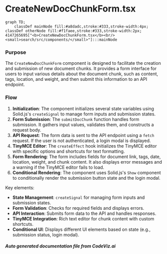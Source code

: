 # CreateNewDocChunkForm.tsx

```mermaid
graph TD;
    classDef mainNode fill:#a8dadc,stroke:#333,stroke-width:4px;
classDef otherNode fill:#f1faee,stroke:#333,stroke-width:2px;
4147265695["<b>CreateNewDocChunkForm.tsx</b><br/><small>search/src/components/</small>"]:::mainNode

```
### Purpose
The `CreateNewDocChunkForm` component is designed to facilitate the creation and submission of new document chunks. It provides a form interface for users to input various details about the document chunk, such as content, tags, location, and weight, and then submit this information to an API endpoint.

### Flow
1. **Initialization**: The component initializes several state variables using Solid.js's `createSignal` to manage form inputs and submission states.
2. **Form Submission**: The `submitDocChunk` function handles form submission. It gathers input values, validates them, and constructs a request body.
3. **API Request**: The form data is sent to the API endpoint using a `fetch` request. If the user is not authenticated, a login modal is displayed.
4. **TinyMCE Editor**: The `createEffect` hook initializes the TinyMCE editor with specific options and shortcuts for text formatting.
5. **Form Rendering**: The form includes fields for document link, tags, date, location, weight, and chunk content. It also displays error messages and a warning if the TinyMCE editor fails to load.
6. **Conditional Rendering**: The component uses Solid.js's `Show` component to conditionally render the submission button state and the login modal.

Key elements:
- **State Management**: `createSignal` for managing form inputs and submission states.
- **Form Validation**: Checks for required fields and displays errors.
- **API Interaction**: Submits form data to the API and handles responses.
- **TinyMCE Integration**: Rich text editor for chunk content with custom shortcuts.
- **Conditional UI**: Displays different UI elements based on state (e.g., submission status, login modal).


##### Auto generated documentation file from CodeViz.ai
